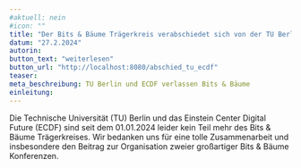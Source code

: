 ```yaml
---
#aktuell: nein
#icon: ""
title: "Der Bits & Bäume Trägerkreis verabschiedet sich von der TU Berlin und dem ECDF"
datum: "27.2.2024"
autorin: 
button_text: "weiterlesen"
button_url: "http://localhost:8080/abschied_tu_ecdf"
teaser:
meta_beschreibung: TU Berlin und ECDF verlassen Bits & Bäume
einleitung: 
---
```

Die Technische Universität (TU) Berlin und das Einstein Center Digital Future (ECDF) sind seit dem 01.01.2024 leider kein Teil mehr des Bits & Bäume Trägerkreises. Wir bedanken uns für eine tolle Zusammenarbeit und insbesondere den Beitrag zur Organisation zweier großartiger Bits & Bäume Konferenzen.
